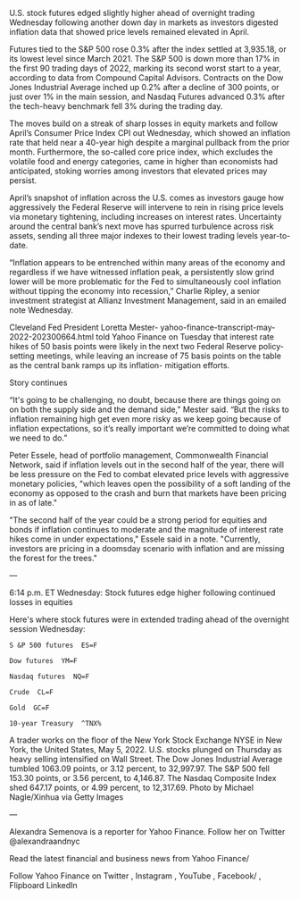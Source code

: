 U.S. stock futures edged slightly higher ahead of overnight trading Wednesday
following another down day in markets as investors digested inflation data
that showed price levels remained elevated in April.

Futures tied to the S&P 500 rose 0.3% after the index settled at 3,935.18, or
its lowest level since March 2021. The S&P 500 is down more than 17% in the
first 90 trading days of 2022, marking its second worst start to a year,
according to data from Compound Capital Advisors. Contracts on the Dow Jones
Industrial Average inched up 0.2% after a decline of 300 points, or just over
1% in the main session, and Nasdaq Futures advanced 0.3% after the tech-heavy
benchmark fell 3% during the trading day.

The moves build on a streak of sharp losses in equity markets and follow
April’s Consumer Price Index CPI out Wednesday, which showed an inflation
rate that held near a 40-year high despite a marginal pullback from the prior
month. Furthermore, the so-called core price index, which excludes the
volatile food and energy categories, came in higher than economists had
anticipated, stoking worries among investors that elevated prices may persist.

April’s snapshot of inflation across the U.S. comes as investors gauge how
aggressively the Federal Reserve will intervene to rein in rising price levels
via monetary tightening, including increases on interest rates. Uncertainty
around the central bank’s next move has spurred turbulence across risk assets,
sending all three major indexes to their lowest trading levels year-to-date.

“Inflation appears to be entrenched within many areas of the economy and
regardless if we have witnessed inflation peak, a persistently slow grind
lower will be more problematic for the Fed to simultaneously cool inflation
without tipping the economy into recession,” Charlie Ripley, a senior
investment strategist at Allianz Investment Management, said in an emailed
note Wednesday.

Cleveland Fed President Loretta
Mester-
yahoo-finance-transcript-may-2022-202300664.html told Yahoo Finance on
Tuesday that interest rate hikes of 50 basis points were likely in the next
two Federal Reserve policy-setting meetings, while leaving an increase of 75
basis points on the table as the central bank ramps up its inflation-
mitigation efforts.

Story continues

“It's going to be challenging, no doubt, because there are things going on on
both the supply side and the demand side,” Mester said. “But the risks to
inflation remaining high get even more risky as we keep going because of
inflation expectations, so it’s really important we’re committed to doing what
we need to do.”

Peter Essele, head of portfolio management, Commonwealth Financial Network,
said if inflation levels out in the second half of the year, there will be
less pressure on the Fed to combat elevated price levels with aggressive
monetary policies, "which leaves open the possibility of a soft landing of the
economy as opposed to the crash and burn that markets have been pricing in as
of late."

"The second half of the year could be a strong period for equities and bonds
if inflation continues to moderate and the magnitude of interest rate hikes
come in under expectations," Essele said in a note. "Currently, investors are
pricing in a doomsday scenario with inflation and are missing the forest for
the trees."

—

 6:14 p.m. ET Wednesday: Stock futures edge higher following continued
losses in equities

Here's where stock futures were in extended trading ahead of the overnight
session Wednesday:

    S &P 500 futures  ES=F

    Dow futures  YM=F

    Nasdaq futures  NQ=F

    Crude  CL=F

    Gold  GC=F

    10-year Treasury  ^TNX%

A trader works on the floor of the New York Stock Exchange NYSE in New York,
the United States, May 5, 2022. U.S. stocks plunged on Thursday as heavy
selling intensified on Wall Street. The Dow Jones Industrial Average tumbled
1063.09 points, or 3.12 percent, to 32,997.97. The S&P 500 fell 153.30 points,
or 3.56 percent, to 4,146.87. The Nasdaq Composite Index shed 647.17 points,
or 4.99 percent, to 12,317.69. Photo by Michael Nagle/Xinhua via Getty
Images

—

  Alexandra Semenova is a reporter for Yahoo Finance. Follow her on
Twitter  @alexandraandnyc

 Read the latest financial and business news from Yahoo
Finance/

  Follow Yahoo Finance on 
Twitter  , 
Instagram  , 
YouTube  ,
 Facebook/  , 
Flipboard 
LinkedIn

